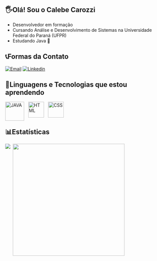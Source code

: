 ## 🖐️Olá! Sou o Calebe Carozzi 
* Desenvolvedor em formação
* Cursando Análise e Desenvolvimento de Sistemas na Universidade Federal do Paraná (UFPR)
* Estudando Java 🍵

## 📞Formas da Contato 
[![Email](https://img.shields.io/badge/Microsoft_Outlook-0078D4?style=for-the-badge&logo=microsoft-outlook&logoColor=white)](mailto:calebercarozzi@outlook.com) [![Linkedin](https://img.shields.io/badge/LinkedIn-0077B5?style=for-the-badge&logo=linkedin&logoColor=white)](https://www.linkedin.com/in/calebe-carozzi)
<br/>
## 🤖Linguagens e Tecnologias que estou aprendendo
<div>
  <img 
  align="left"
  alt="JAVA"
  title="JAVA"
  width="60px"
  style="padding-right: 10px;"
  src="https://cdn.jsdelivr.net/gh/devicons/devicon@latest/icons/java/java-original-wordmark.svg" 
  />

<img 
  align="left"
  alt="HTML"
  title="HTML"
  width="50px"
  style="padding-right: 10px;"
  src="https://cdn.jsdelivr.net/gh/devicons/devicon@latest/icons/html5/html5-original-wordmark.svg" 
  />
  
  <img 
  align="left"
  alt="CSS"
  title="CSS"
  width="50px"
  style="padding-right: 10px;"
  src="https://cdn.jsdelivr.net/gh/devicons/devicon@latest/icons/css3/css3-original-wordmark.svg" 
  />
<div/>  
  
<br/>
<br/>
<br/>

## 📊Estatísticas
  <img 
  align="left"
  heigth="200"
  style="padding-right: 5px;"
  src="https://github-readme-stats.vercel.app/api?username=CalebeCarozzi&show_icons=true&theme=dracula&include_all_commits=true&locale=pt-br" 
  />

  <img 
  align="left"
  heigth="200"
  width="355px"
  style="padding-right: 5px;"
  src="https://github-readme-stats.vercel.app/api/top-langs/?username=anuraghazra&theme=dracula&layout=compact&locale=pt-br" 
  />
